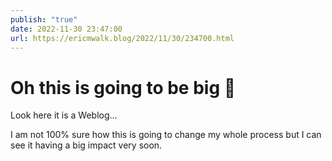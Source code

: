 ```yaml
---
publish: "true"
date: 2022-11-30 23:47:00
url: https://ericmwalk.blog/2022/11/30/234700.html
---
```


# Oh this is going to be big 🤯

Look here it is a Weblog…

I am not 100% sure how this is going to change my whole process but I can see it having a big impact very soon.
